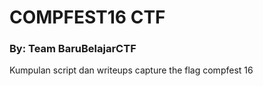 # COMPFEST16 CTF
### By: Team BaruBelajarCTF
Kumpulan script dan writeups capture the flag compfest 16
